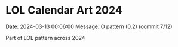 # LOL Calendar Art 2024

Date: 2024-03-13 00:06:00
Message: O pattern (0,2) (commit 7/12)

Part of LOL pattern across 2024
